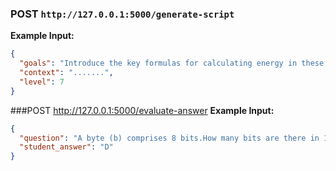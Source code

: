 ### POST `http://127.0.0.1:5000/generate-script`

**Example Input:**  
```json
{
  "goals": "Introduce the key formulas for calculating energy in these stores",
  "context": ".......",
  "level": 7
}
```

###POST http://127.0.0.1:5000/evaluate-answer
**Example Input:**
```json
{
  "question": "A byte (b) comprises 8 bits.How many bits are there in 1 terabyte (1Tb)? A 1 × 109 B 8 × 109 C 1 × 1012 D 8 × 1012 ",
  "student_answer": "D"
}
```
